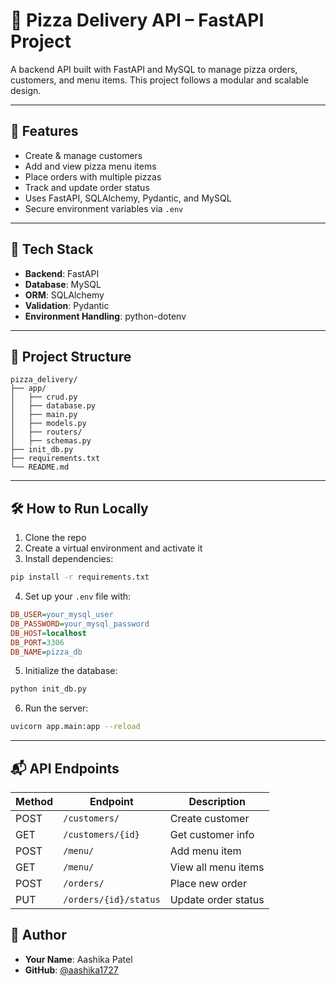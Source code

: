 
# 🍕 Pizza Delivery API – FastAPI Project

A backend API built with FastAPI and MySQL to manage pizza orders, customers, and menu items. This project follows a modular and scalable design.

---

## 🚀 Features

- Create & manage customers
- Add and view pizza menu items
- Place orders with multiple pizzas
- Track and update order status
- Uses FastAPI, SQLAlchemy, Pydantic, and MySQL
- Secure environment variables via `.env`

---

## 🔧 Tech Stack

- **Backend**: FastAPI  
- **Database**: MySQL  
- **ORM**: SQLAlchemy  
- **Validation**: Pydantic  
- **Environment Handling**: python-dotenv

---

## 📁 Project Structure

```
pizza_delivery/
├── app/
│   ├── crud.py
│   ├── database.py
│   ├── main.py
│   ├── models.py
│   ├── routers/
│   ├── schemas.py
├── init_db.py
├── requirements.txt
└── README.md
```

---

## 🛠️ How to Run Locally

1. Clone the repo  
2. Create a virtual environment and activate it  
3. Install dependencies:

```bash
pip install -r requirements.txt
```

4. Set up your `.env` file with:

```ini
DB_USER=your_mysql_user
DB_PASSWORD=your_mysql_password
DB_HOST=localhost
DB_PORT=3306
DB_NAME=pizza_db
```

5. Initialize the database:

```bash
python init_db.py
```

6. Run the server:

```bash
uvicorn app.main:app --reload
```

---

## 📬 API Endpoints


| Method | Endpoint              | Description           |
|--------|-----------------------|-----------------------|
| POST   | `/customers/`         | Create customer       |
| GET    | `/customers/{id}`     | Get customer info     |
| POST   | `/menu/`              | Add menu item         |
| GET    | `/menu/`              | View all menu items   |
| POST   | `/orders/`            | Place new order       |
| PUT    | `/orders/{id}/status` | Update order status   |



## 👤 Author

- **Your Name**: Aashika Patel  
- **GitHub**: [@aashika1727](https://github.com/aashika1727)
